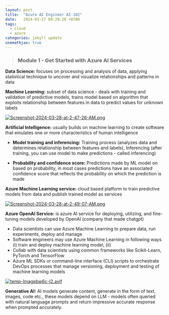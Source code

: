 ```yaml
---
layout: post
title:  "Azure AI Engineer AI-102"
date:   2024-03-27 09:29:20 +0700
tags:
  - cloud
  - azure
categories: jekyll update
usemathjax: true
---
```


> ### Module 1 - Get Started with Azure AI Services

**Data Science:** focuses on processing and analysis of data, applying statistical technique to uncover and visualize relationships and patterns in data

**Machine Learning:** subset of data science - deals with training and validation of predictive models, trains model based on algorithm that exploits relationship between features in data to predict values for unknown labels

[![Screenshot-2024-03-28-at-2-47-26-AM.png](https://i.postimg.cc/Y9HkprnX/Screenshot-2024-03-28-at-2-47-26-AM.png)](https://postimg.cc/bG34ghjb)

**Artificial Intelligence:** usually builds on machine learning to create software that emulates one or more characteristics of human intelligence 

  - **Model training and inferencing:** Training process (analyzes data and determines relationship between features and labels), Inferencing (after training, you can use model to make predictions - called inferencing) 

  - **Probability and confidence score:** Predictions made by ML model on based on probability, in most cases predictions have an associated confidence score that reflects the probability on which the prediction is made 

**Azure Machine Learning service:** cloud based platform to train predictive models from data and publish trained model as services

[![Screenshot-2024-03-28-at-2-49-07-AM.png](https://i.postimg.cc/k41jTwbx/Screenshot-2024-03-28-at-2-49-07-AM.png)](https://postimg.cc/7GzM63X6)

**Azure OpenAI Service:** is azure AI service for deploying, utilizing, and fine-tuning models developed by OpenAI (company that made chatgpt)

- Data scientists can use Azure Machine Learning to prepare data, run experiments, deploy and manage
- Software engineers may use Azure Machine Learning in following ways (i) train and deploy machine learning model, (ii) 
- Collab with data scientists using common frameworks like Scikit-Learn, PyTorch and TensorFlow
- Azure ML SDKs or command-line interface (CLI) scripts to orchestrate DevOps processes that manage versioning, deployment and testing of machine learning models 

[![temp-Imagebw6c-I2.avif](https://i.postimg.cc/YSW4jSpY/temp-Imagebw6c-I2.avif)](https://postimg.cc/t19RMpn4)

**Generative AI:** AI models generate content, generate in the form of text, images, code etc., these models depend on LLM - models often queried with natural language prompts and return impressive accurate response when prompted accurately.